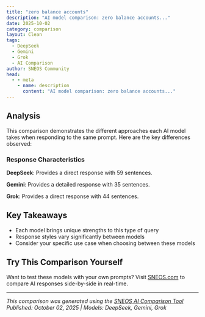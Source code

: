 ```yaml
---
title: "zero balance accounts"
description: "AI model comparison: zero balance accounts..."
date: 2025-10-02
category: comparison
layout: Clean
tags:
  - DeepSeek
  - Gemini
  - Grok
  - AI Comparison
author: SNEOS Community
head:
  - - meta
    - name: description
      content: "AI model comparison: zero balance accounts..."
---
```


<ChatComparison
  title="zero balance accounts"
  prompt="zero balance accounts"
  :responses='{
    "DeepSeek": "Of course. Let\u0027s break down **Zero Balance Accounts (ZBAs)** in a clear, comprehensive way.\n\n### What is a Zero Balance Account (ZBA)?\n\nA **Zero Balance Account (ZBA)** is a checking account that automatically maintains a balance of, as the name implies, zero. It is not a standalone account but rather a sub-account that is linked to a master funding account, often called a **concentration account**.\n\nAt the end of each business day, the bank automatically sweeps any positive balance from the ZBA to the master account, or funds any negative balance (like from checks or debit card transactions) from the master account to bring it back to zero.\n\n---\n\n### How Does a ZBA Work? (The \u0022Sweep\u0022 Mechanism)\n\nThe process is fully automated and happens at the end of each banking day.\n\n1.  **Funding:** Throughout the day, all deposits (e.g., customer payments) are made into the ZBA. All disbursements (e.g., checks, ACH payments, card purchases) are paid out of the ZBA.\n2.  **End-of-Day Sweep:** At the close of business, the bank\u0027s system performs a \u0022sweep\u0022:\n    *   If the ZBA has a **positive balance**, the entire amount is transferred to the master account.\n    *   If the ZBA has a **negative balance** (i.e., it\u0027s in overdraft), the exact amount needed is transferred *from* the master account to cover the shortfall and bring the balance to zero.\n3.  **Start of a New Day:** The ZBA begins the next business day with a $0.00 balance, and the cycle repeats.\n\n---\n\n### Primary Purpose and Key Benefits\n\nZBAs are almost exclusively used by **businesses and corporations**, not individuals. Their main purpose is **cash concentration and efficient cash management.**\n\n| Benefit | Description |\n| :--- | :--- |\n| **Eliminates Idle Balances** | Prevents cash from sitting idle in multiple subsidiary accounts, allowing companies to maximize the use of their funds in the master account (e.g., for short-term investments). |\n| **Centralized Control** | Provides the treasury or finance department with a consolidated view of cash positions. All cash is pooled in one master account, simplifying management and decision-making. |\n| **Enhanced Security** | Limits the risk of fraud and theft. Since the operating accounts hold $0 most of the time, the potential loss from unauthorized access is minimized. |\n| **Simplifies Reconciliation** | Automating the funding of disbursement accounts makes the cash management and account reconciliation process much simpler and more accurate. |\n| **Reduces Administrative Work** | Eliminates the need for finance staff to manually transfer funds between accounts to cover daily expenses. |\n\n---\n\n### Common Use Cases and Examples\n\n1.  **Corporate Treasury Management:**\n    *   A large corporation has separate ZBAs for its regional offices (e.g., \u0022New York Office Account,\u0022 \u0022London Office Account\u0022). Each office pays its local expenses from its ZBA. At day\u0027s end, all excess cash is swept to the corporate HQ\u0027s master account.\n\n2.  **Payroll Processing:**\n    *   A company has a dedicated \u0022Payroll ZBA.\u0022 On payday, the master account funds the ZBA with the exact amount needed to cover all payroll checks and direct deposits. After processing, any leftover amount (e.g., from uncashed checks) is swept back to zero.\n\n3.  **Petty Cash Management:**\n    *   A company issues debit cards to employees for petty cash or small departmental expenses, linked to a ZBA. This prevents overspending and automatically consolidates all transactions.\n\n---\n\n### ZBAs vs. Personal Bank Accounts\n\nIt\u0027s crucial to understand that a ZBA is fundamentally different from a standard personal checking account.\n\n| Feature | Zero Balance Account (ZBA) | Standard Personal Checking Account |\n| :--- | :--- | :--- |\n| **Primary User** | Businesses \u0026 Corporations | Individuals |\n| **Balance Goal** | $0.00 | Maintain a positive balance |\n| **Structure** | Sub-account linked to a master account | Standalone account |\n| **Automation** | Fully automated end-of-day sweeps | Manual transfers or no transfers |\n| **Purpose** | Cash concentration \u0026 control | Daily personal transactions |\n| **Overdraft** | Covered automatically from master account | May result in fees or a line of credit |\n\n---\n\n### Potential Disadvantages\n\n*   **Bank Fees:** Banks charge fees for ZBA services and cash management. A cost-benefit analysis is necessary to ensure the efficiency gains outweigh the costs.\n*   **Complexity:** Setting up the ZBA structure requires coordination with the bank and integration with the company\u0027s accounting systems.\n*   **Not for Individuals:** The structure offers no benefit to an individual and is not offered by consumer banks.\n\n### Summary\n\nIn essence, a **Zero Balance Account is a cash management tool** that acts like a \u0022dumb pipe\u0022 for transactions. Money flows in and out during the day, but the account is automatically emptied and reset to zero every night, consolidating all funds into a central, master account. This provides businesses with superior control, security, and efficiency over their cash.",
    "Gemini": "A zero balance account (ZBA) is a type of bank account where the balance is targeted to be zero at the end of each business day. Here\u0027s a breakdown of what they are and why they\u0027re used:\n\n**How They Work:**\n\n*   **Concentration Account:** A ZBA system typically involves a \u0022concentration account\u0022 (also called a master account, funding account, or parent account). This is where the organization ultimately wants to hold its funds for investment or disbursement.\n*   **Subsidiary Accounts:** ZBAs are linked to the concentration account. These are the individual accounts used for various business activities (e.g., payroll, accounts payable, sales receipts, regional offices).\n*   **Automated Transfers:** At the end of each business day (or more frequently), an automated process sweeps funds either into or out of the ZBAs to bring them back to a zero balance.\n    *   **Sweeping In:** If a ZBA has a positive balance, funds are automatically swept *into* the concentration account.\n    *   **Sweeping Out (Funding):** If a ZBA has a negative balance (due to payments), funds are automatically swept *out* of the concentration account *into* the ZBA to cover the payments.\n\n**Why Use Zero Balance Accounts?**\n\nCompanies use ZBAs for several key reasons:\n\n*   **Cash Management and Control:**\n    *   **Centralized Funds:**  All cash is concentrated in a single account, making it easier to manage, track, and invest.\n    *   **Improved Visibility:**  Provides a clear overview of the organization\u0027s total cash position.\n    *   **Reduced Idle Cash:**  Minimizes the amount of money sitting unproductive in various accounts.\n*   **Optimized Investment:**\n    *   **Larger Investment Pool:**  The consolidated funds allow for larger, potentially more profitable investments.\n    *   **Better Interest Rates:**  Larger balances often qualify for better interest rates.\n*   **Simplified Reconciliation:**\n    *   **Fewer Accounts to Reconcile:**  Focuses reconciliation efforts on the concentration account.\n    *   **Streamlined Accounting:**  Simplifies accounting processes by centralizing cash flow.\n*   **Fraud Reduction:**\n    *   **Centralized Control:**  Increases oversight and reduces the risk of unauthorized transactions in dispersed accounts.\n    *   **Easier Monitoring:** Makes it easier to detect and prevent fraudulent activity.\n*   **Expense Reduction:**\n    *   **Reduced Banking Fees:**  Consolidating balances can sometimes reduce overall banking fees (e.g., maintenance fees).\n    *   **Improved Interest Earnings:** Increased earnings on the concentrated investment pool.\n\n**Examples of Use Cases:**\n\n*   **Large Corporations:**  Companies with multiple subsidiaries or divisions often use ZBAs to manage cash across the entire organization.\n*   **Retail Chains:**  Retailers with numerous store locations can use ZBAs to consolidate daily sales receipts into a central account.\n*   **Government Agencies:** Government entities may use ZBAs to manage funds allocated to different departments or projects.\n*   **Universities:** Universities can use them to manage funds from various departments or grants.\n\n**Considerations:**\n\n*   **Implementation Costs:**  Setting up a ZBA system can involve initial setup costs and coordination with the bank.\n*   **Banking Relationships:**  Requires a strong relationship with the bank to ensure smooth automated transfers and customized account structures.\n*   **System Integration:**  Requires integrating the ZBA system with the company\u0027s accounting software and treasury management systems.\n*   **Transaction Fees:**  While the aim is to reduce overall fees, understand the fees associated with the automated transfers between accounts.\n*   **Forecasting Accuracy:** Reliance on accurate forecasting, particularly short term funding, is important for effective ZBA management.\n\n**In summary, zero balance accounts are a powerful tool for organizations looking to improve cash management, optimize investment, and streamline accounting processes. They provide a centralized and automated way to manage cash flow, but require careful planning, system integration, and ongoing monitoring.**\n",
    "Grok": "A **Zero Balance Account (ZBA)** is a type of bank account in which the balance is automatically maintained at or close to zero at the end of each business day. This is typically achieved by transferring funds to or from a master account (often called a concentration account or sweep account) based on the account holder\u0027s cash flow needs. ZBAs are commonly used by businesses for cash management purposes to optimize the use of funds and minimize idle cash.\n\n### Key Features of a Zero Balance Account:\n1. **Automatic Fund Transfers**: Any deposits or credits to a ZBA are automatically transferred to a central or master account, often overnight. Similarly, if there are withdrawals or debits (like payroll or vendor payments), funds are transferred from the master account to cover them.\n2. **No Idle Cash**: The primary goal of a ZBA is to ensure that no excess cash sits idle in subsidiary accounts, allowing businesses to centralize their funds and use them more efficiently.\n3. **Multiple Sub-Accounts**: ZBAs are often used in conjunction with multiple sub-accounts for different purposes (e.g., payroll, accounts payable, or specific departments). Each sub-account operates as a ZBA, with funds flowing to and from the master account as needed.\n4. **Simplified Reconciliation**: By centralizing funds in a master account, businesses can streamline their accounting and reconciliation processes.\n5. **Interest Optimization**: Funds in the master account can often be invested or used to pay down debt, maximizing returns or reducing interest costs.\n\n### How Zero Balance Accounts Work:\n- At the start of the day, the ZBA balance is typically zero or a predetermined minimum.\n- Throughout the day, transactions (deposits, withdrawals, payments) occur in the ZBA.\n- At the end of the day (or at a scheduled time), the bank automatically:\n  - Sweeps excess funds from the ZBA to the master account if there\u2019s a positive balance.\n  - Transfers funds from the master account to the ZBA if there\u2019s a shortfall to cover transactions.\n- The ZBA balance is reset to zero (or the minimum) after the sweep.\n\n### Benefits of Zero Balance Accounts:\n1. **Improved Cash Flow Management**: Businesses can centralize cash and avoid having funds sit idle in multiple accounts.\n2. **Reduced Banking Fees**: Since funds are consolidated, businesses may lower fees associated with maintaining multiple accounts.\n3. **Enhanced Control**: ZBAs allow better oversight of cash flow by funneling funds through a single master account.\n4. **Efficient Use of Funds**: Consolidated funds in the master account can be used for investments, debt repayment, or other financial strategies.\n\n### Common Uses:\n- **Payroll Accounts**: A separate ZBA can be set up for payroll, ensuring that funds are only transferred when payments are due.\n- **Vendor Payments**: Businesses can use ZBAs for accounts payable, ensuring funds are available only when checks are cashed.\n- **Departmental Budgets**: Different departments or locations can have their own ZBAs for operational expenses, with funds managed centrally.\n- **Disbursement Control**: ZBAs are often used to manage disbursements without leaving excess funds vulnerable to fraud or misuse.\n\n### Limitations:\n1. **Setup Complexity**: Establishing a ZBA system often requires coordination with a bank and may involve setting up multiple accounts and automated sweeps.\n2. **Bank Fees**: While ZBAs can reduce some costs, banks may charge fees for maintaining the account or for each sweep transaction.\n3. **Dependency on Bank Systems**: The effectiveness of a ZBA depends on the bank\u2019s ability to perform timely and accurate fund transfers.\n4. **Not for Individuals**: ZBAs are generally designed for businesses or organizations and may not be suitable for personal banking.\n\nIf you\u0027re considering a Zero Balance Account for your business, consult with your bank or financial institution to understand the specific terms, fees, and setup process. Many banks offer ZBA as part of a broader cash management or treasury services package."
  }'
  published-date="11:53"
/>

## Analysis

This comparison demonstrates the different approaches each AI model takes when responding to the same prompt. Here are the key differences observed:

### Response Characteristics

**DeepSeek**: Provides a direct response with 59 sentences. 

**Gemini**: Provides a detailed response with 35 sentences. 

**Grok**: Provides a direct response with 44 sentences. 

## Key Takeaways

- Each model brings unique strengths to this type of query
- Response styles vary significantly between models
- Consider your specific use case when choosing between these models

## Try This Comparison Yourself

Want to test these models with your own prompts? Visit [SNEOS.com](https://sneos.com) to compare AI responses side-by-side in real-time.

---

*This comparison was generated using the [SNEOS AI Comparison Tool](https://sneos.com)*
*Published: October 02, 2025 | Models: DeepSeek, Gemini, Grok*
